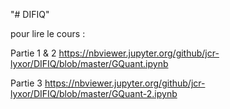 "# DIFIQ" 

pour lire le cours : 

Partie 1 & 2 
https://nbviewer.jupyter.org/github/jcr-lyxor/DIFIQ/blob/master/GQuant.ipynb

Partie 3
https://nbviewer.jupyter.org/github/jcr-lyxor/DIFIQ/blob/master/GQuant-2.ipynb
